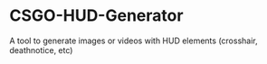 # CSGO-HUD-Generator
A tool to generate images or videos with HUD elements (crosshair, deathnotice, etc)
